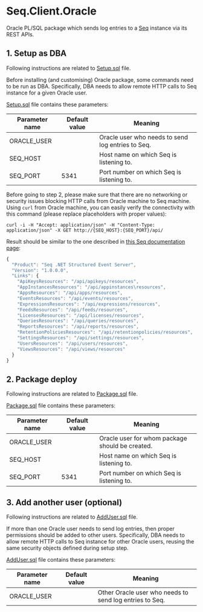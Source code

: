 # Seq.Client.Oracle

Oracle PL/SQL package which sends log entries to a [Seq](https://getseq.net/) instance via its REST APIs.

## 1. Setup as DBA

Following instructions are related to [Setup.sql](https://github.com/finsaspa/Seq.Client.Oracle/blob/master/Setup.sql) file.

Before installing (and customising) Oracle package, some commands need to be run as DBA. Specifically, DBA needs to allow remote HTTP calls to Seq instance for a given Oracle user.

[Setup.sql](https://github.com/finsaspa/Seq.Client.Oracle/blob/master/Setup.sql) file contains these parameters:

| Parameter name | Default value | Meaning                                           |
| -------------- | ------------- | ------------------------------------------------- |
| ORACLE_USER    |               | Oracle user who needs to send log entries to Seq. |
| SEQ_HOST       |               | Host name on which Seq is listening to.           |
| SEQ_PORT       | 5341          | Port number on which Seq is listening to.         |

Before going to step 2, please make sure that there are no networking or security issues blocking HTTP calls from Oracle machine to Seq machine. Using `curl` from Oracle machine, you can easily verify the connectivity with this command (please replace placeholders with proper values):

```shell
curl -i -H "Accept: application/json" -H "Content-Type: application/json" -X GET http://{SEQ_HOST}:{SEQ_PORT}/api/
```

Result should be similar to the one described in [this Seq documentation page](https://docs.getseq.net/docs/using-the-http-api):

```js
{
  "Product": "Seq .NET Structured Event Server",
  "Version": "1.0.0.0",
  "Links": {
    "ApiKeysResources": "/api/apikeys/resources",
    "AppInstancesResources": "/api/appinstances\resources",
    "AppsResources": "/api/apps/resources",
    "EventsResources": "/api/events/resources",
    "ExpressionsResources": "/api/expressions/resources",
    "FeedsResources": "/api/feeds/resources",
    "LicensesResources": "/api/licenses/resources",
    "QueriesResources": "/api/queries/resources",
    "ReportsResources": "/api/reports/resources",
    "RetentionPoliciesResources": "/api/retentionpolicies/resources",
    "SettingsResources": "/api/settings/resources",
    "UsersResources": "/api/users/resources",
    "ViewsResources": "/api/views/resources"
  }
}
```

## 2. Package deploy

Following instructions are related to [Package.sql](https://github.com/finsaspa/Seq.Client.Oracle/blob/master/Package.sql) file.

[Package.sql](https://github.com/finsaspa/Seq.Client.Oracle/blob/master/Package.sql) file contains these parameters:

| Parameter name | Default value | Meaning                                         |
| -------------- | ------------- | ----------------------------------------------- |
| ORACLE_USER    |               | Oracle user for whom package should be created. |
| SEQ_HOST       |               | Host name on which Seq is listening to.         |
| SEQ_PORT       | 5341          | Port number on which Seq is listening to.       |

## 3. Add another user (optional)

Following instructions are related to [AddUser.sql](https://github.com/finsaspa/Seq.Client.Oracle/blob/master/AddUser.sql) file.

If more than one Oracle user needs to send log entries, then proper permissions should be added to other users. Specifically, DBA needs to allow remote HTTP calls to Seq instance for other Oracle users, reusing the same security objects defined during setup step.

[AddUser.sql](https://github.com/finsaspa/Seq.Client.Oracle/blob/master/AddUser.sql) file contains these parameters:

| Parameter name | Default value | Meaning                                                 |
| -------------- | ------------- | ------------------------------------------------------- |
| ORACLE_USER    |               | Other Oracle user who needs to send log entries to Seq. |
